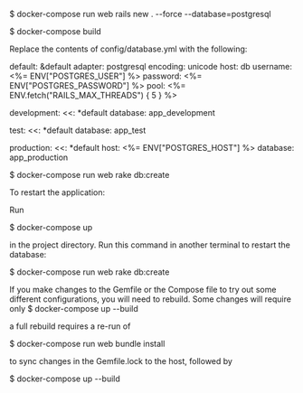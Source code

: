 $ docker-compose run web rails new . --force --database=postgresql

$ docker-compose build

Replace the contents of config/database.yml with the following:

default: &default
  adapter: postgresql
  encoding: unicode
  host: db
  username: <%= ENV["POSTGRES_USER"] %>
  password: <%= ENV["POSTGRES_PASSWORD"] %>
  pool: <%= ENV.fetch("RAILS_MAX_THREADS") { 5 } %>

development:
  <<: *default
  database: app_development

test:
  <<: *default
  database: app_test

production:
  <<: *default 
  host: <%= ENV["POSTGRES_HOST"] %>
  database: app_production


$ docker-compose run web rake db:create


To restart the application:

Run 

$ docker-compose up 

in the project directory.
Run this command in another terminal to restart the database: 

$ docker-compose run web rake db:create

If you make changes to the Gemfile or the Compose file to try out some different configurations, you will need to rebuild. Some changes will require only 
$ docker-compose up --build

a full rebuild requires a re-run of 

$ docker-compose run web bundle install 

to sync changes in the Gemfile.lock to the host, followed by 

$ docker-compose up --build
